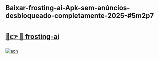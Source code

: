 ## Baixar-frosting-ai-Apk-sem-anúncios-desbloqueado-completamente-2025-#5m2p7

# <h2><a href="https://ainizakaria.my?title=frosting-ai&ref=20M">🔗👉 🔴 frosting-ai</a></h2>

[![acn](https://github.com/user-attachments/assets/0f9c940e-d8b0-45ae-aac7-cd30a18b3e1c)](https://ainizakaria.my?title=frosting-ai&ref=20M)

